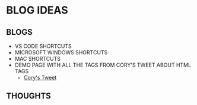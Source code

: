 # BLOG IDEAS

## BLOGS

- VS CODE SHORTCUTS
- MICROSOFT WINDOWS SHORTCUTS
- MAC SHORTCUTS
- DEMO PAGE WITH ALL THE TAGS FROM CORY'S TWEET ABOUT HTML TAGS
  - [Cory's Tweet](https://twitter.com/housecor/status/1434168409072324610)

## THOUGHTS
